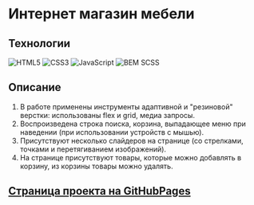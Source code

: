 # Интернет магазин мебели

## Технологии

![HTML5](https://img.shields.io/badge/-HTML5-e34f26?logo=html5&logoColor=white)
![CSS3](https://img.shields.io/badge/-CSS3-1572b6?logo=css3&logoColor=white)
![JavaScript](https://img.shields.io/badge/-JavaScript-f7df1e?logo=javaScript&logoColor=black)
![BEM](https://img.shields.io/badge/-BEM-yellowgreen)
SCSS

## Описание

1. В работе применены инструменты адаптивной и "резиновой" верстки: использованы flex и grid, медиа запросы. 
2. Воспроизведена строка поиска, корзина, выпадающее меню при наведении (при использовании устройств с мышью).
3. Присутствуют несколько слайдеров на странице (со стрелками, точками и перетягиванием изображений).
4. На странице присутствуют товары, которые можно добавлять в корзину, из корзины товары можно удалять.



## [Страница проекта на GitHubPages](https://ekaterinatet.github.io/internet_shop/)

